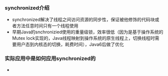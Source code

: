 ### synchronized介绍
- synchronized解决了线程之间访问资源的同步性，保证被他修饰的代码块或者方法任意时间只有一个线程使用
- 早期Java的snchronizied使用的重量级锁，效率很低（因为是基于操作系统的Mutex lock实现的，Java线程映射到操作系统的原生线程上，切换线程时需要用户态到内核态的切换，耗费时间），Java6后做了优化

### 实际应用中是如何应用synchronized的
- 
